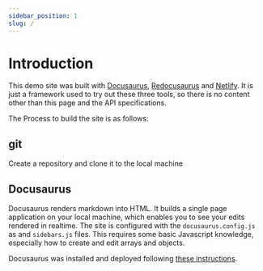 ```yaml
---
sidebar_position: 1
slug: /
---
```


# Introduction

This demo site was built with [Docusaurus](https://docusaurus.io/), [Redocusaurus](https://github.com/rohit-gohri/redocusaurus) and [Netlify](https://www.netlify.com/). It is just a framework used to try out these three tools, so there is no content other than this page and the API specifications.

The Process to build the site is as follows:

## git
Create a repository and clone it to the local machine

## Docusaurus
Docusaurus renders markdown into HTML. It builds a single page application on your local machine, which enables you to see your edits rendered in realtime. The site is configured with the `docusaurus.config.js` as and `sidebars.js` files. This requires some basic Javascript knowledge, especially how to create and edit arrays and objects.

Docusaurus was installed and deployed following [these instructions](https://docusaurus.io/docs/deployment).



